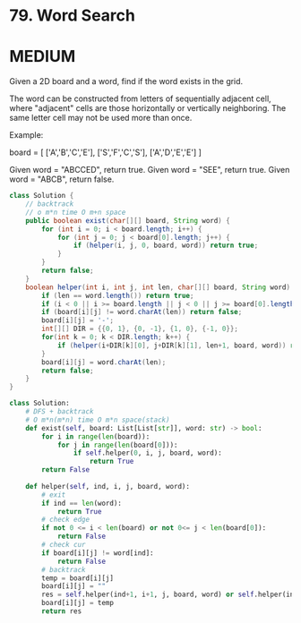 # 79. Word Search
# MEDIUM
Given a 2D board and a word, find if the word exists in the grid.

The word can be constructed from letters of sequentially adjacent cell, where "adjacent" cells are those horizontally or vertically neighboring. The same letter cell may not be used more than once.

Example:

board =
[
  ['A','B','C','E'],
  ['S','F','C','S'],
  ['A','D','E','E']
]

Given word = "ABCCED", return true.
Given word = "SEE", return true.
Given word = "ABCB", return false.
```java
class Solution {
    // backtrack
    // o m*n time O m+n space
    public boolean exist(char[][] board, String word) {
        for (int i = 0; i < board.length; i++) {
            for (int j = 0; j < board[0].length; j++) {
                if (helper(i, j, 0, board, word)) return true;
            }
        }
        return false;
    }
    boolean helper(int i, int j, int len, char[][] board, String word) {
        if (len == word.length()) return true;
        if (i < 0 || i >= board.length || j < 0 || j >= board[0].length) return false;
        if (board[i][j] != word.charAt(len)) return false;
        board[i][j] = '-';
        int[][] DIR = {{0, 1}, {0, -1}, {1, 0}, {-1, 0}};
        for(int k = 0; k < DIR.length; k++) {
            if (helper(i+DIR[k][0], j+DIR[k][1], len+1, board, word)) return true;
        }
        board[i][j] = word.charAt(len);
        return false;
    }
}
```

```python
class Solution:
    # DFS + backtrack
    # O m*n(m*n) time O m*n space(stack)
    def exist(self, board: List[List[str]], word: str) -> bool:
        for i in range(len(board)):
            for j in range(len(board[0])):
                if self.helper(0, i, j, board, word):
                    return True
        return False
    
    def helper(self, ind, i, j, board, word):
        # exit
        if ind == len(word):
            return True
        # check edge
        if not 0 <= i < len(board) or not 0<= j < len(board[0]):
            return False
        # check cur
        if board[i][j] != word[ind]:
            return False
        # backtrack
        temp = board[i][j]
        board[i][j] = ""
        res = self.helper(ind+1, i+1, j, board, word) or self.helper(ind+1, i, j+1, board, word) or self.helper(ind+1, i-1, j, board, word) or self.helper(ind+1, i, j-1, board, word)
        board[i][j] = temp
        return res
```